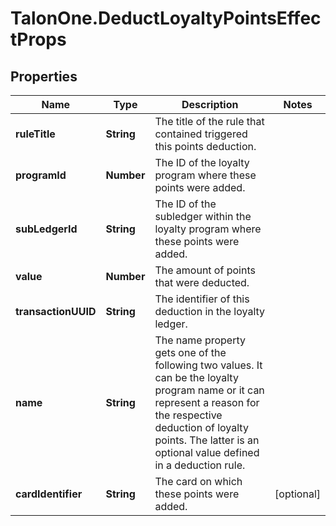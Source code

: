 # TalonOne.DeductLoyaltyPointsEffectProps

## Properties

Name | Type | Description | Notes
------------ | ------------- | ------------- | -------------
**ruleTitle** | **String** | The title of the rule that contained triggered this points deduction. | 
**programId** | **Number** | The ID of the loyalty program where these points were added. | 
**subLedgerId** | **String** | The ID of the subledger within the loyalty program where these points were added. | 
**value** | **Number** | The amount of points that were deducted. | 
**transactionUUID** | **String** | The identifier of this deduction in the loyalty ledger. | 
**name** | **String** | The name property gets one of the following two values. It can be the loyalty program name or it can represent a reason for the respective deduction of loyalty points. The latter is an optional value defined in a deduction rule.  | 
**cardIdentifier** | **String** | The card on which these points were added. | [optional] 


